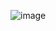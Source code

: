 ![image](https://github.com/QuangThienLamData/MoMo_Project/assets/138430723/4c58e70f-cf01-4ed0-a1b4-75b1b811d4a0)
